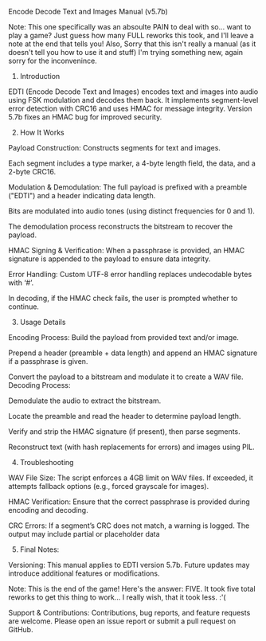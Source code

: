 Encode Decode Text and Images Manual (v5.7b)

Note: This one specifically was an absoulte PAIN to deal with so... want to play a game? 
Just guess how many FULL reworks this took, and I'll leave a note at the end that tells you!
Also, Sorry that this isn't really a manual (as it doesn't tell you how to use it and stuff) I'm trying something new, again sorry for the inconvenince.

1. Introduction

EDTI (Encode Decode Text and Images) encodes text and images into audio using FSK modulation and decodes them back.
It implements segment-level error detection with CRC16 and uses HMAC for message integrity.
Version 5.7b fixes an HMAC bug for improved security.

2. How It Works

Payload Construction:
Constructs segments for text and images.

Each segment includes a type marker, a 4-byte length field, the data, and a 2-byte CRC16.

Modulation & Demodulation:
The full payload is prefixed with a preamble ("EDTI") and a header indicating data length.

Bits are modulated into audio tones (using distinct frequencies for 0 and 1).

The demodulation process reconstructs the bitstream to recover the payload.

HMAC Signing & Verification:
When a passphrase is provided, an HMAC signature is appended to the payload to ensure data integrity.

Error Handling:
Custom UTF-8 error handling replaces undecodable bytes with ‘#’.

In decoding, if the HMAC check fails, the user is prompted whether to continue.

3. Usage Details

Encoding Process:
Build the payload from provided text and/or image.

Prepend a header (preamble + data length) and append an HMAC signature if a passphrase is given.

Convert the payload to a bitstream and modulate it to create a WAV file.
Decoding Process:

Demodulate the audio to extract the bitstream.

Locate the preamble and read the header to determine payload length.

Verify and strip the HMAC signature (if present), then parse segments.

Reconstruct text (with hash replacements for errors) and images using PIL.

4. Troubleshooting

WAV File Size:
The script enforces a 4GB limit on WAV files. If exceeded, it attempts fallback options (e.g., forced grayscale for images).

HMAC Verification:
Ensure that the correct passphrase is provided during encoding and decoding.

CRC Errors:
If a segment’s CRC does not match, a warning is logged. The output may include partial or placeholder data

5. Final Notes:

Versioning:
This manual applies to EDTI version 5.7b. Future updates may introduce additional features or modifications.

Note: This is the end of the game! Here's the answer: FIVE. It took five total reworks to get this thing to work... I really wish, that it took less. :'(

Support & Contributions:
Contributions, bug reports, and feature requests are welcome. Please open an issue report or submit a pull request on GitHub.
